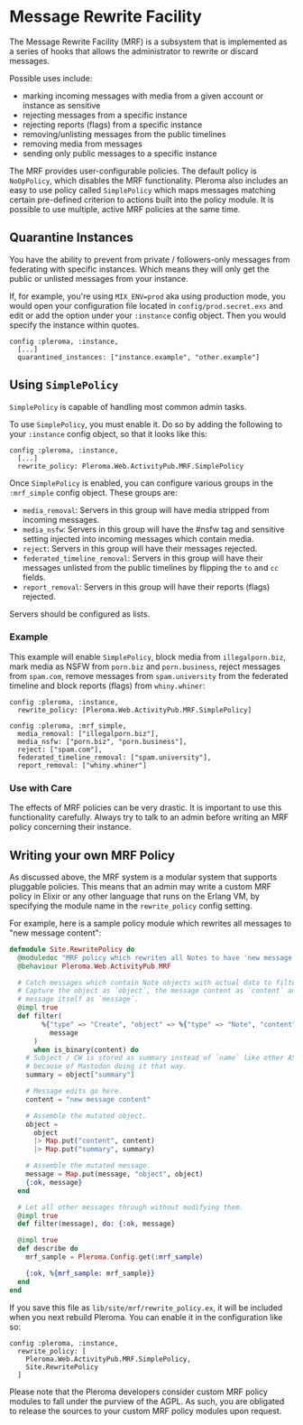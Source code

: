 # Message Rewrite Facility
The Message Rewrite Facility (MRF) is a subsystem that is implemented as a series of hooks that allows the administrator to rewrite or discard messages.

Possible uses include:

* marking incoming messages with media from a given account or instance as sensitive
* rejecting messages from a specific instance
* rejecting reports (flags) from a specific instance
* removing/unlisting messages from the public timelines
* removing media from messages
* sending only public messages to a specific instance

The MRF provides user-configurable policies.  The default policy is `NoOpPolicy`, which disables the MRF functionality.  Pleroma also includes an easy to use policy called `SimplePolicy` which maps messages matching certain pre-defined criterion to actions built into the policy module.
It is possible to use multiple, active MRF policies at the same time.

## Quarantine Instances

You have the ability to prevent from private / followers-only messages from federating with specific instances. Which means they will only get the public or unlisted messages from your instance.

If, for example, you're using `MIX_ENV=prod` aka using production mode, you would open your configuration file located in `config/prod.secret.exs` and edit or add the option under your `:instance` config object. Then you would specify the instance within quotes.
```
config :pleroma, :instance,
  [...]
  quarantined_instances: ["instance.example", "other.example"]
```

## Using `SimplePolicy`

`SimplePolicy` is capable of handling most common admin tasks.

To use `SimplePolicy`, you must enable it.  Do so by adding the following to your `:instance` config object, so that it looks like this:

```
config :pleroma, :instance,
  [...]
  rewrite_policy: Pleroma.Web.ActivityPub.MRF.SimplePolicy
```

Once `SimplePolicy` is enabled, you can configure various groups in the `:mrf_simple` config object.  These groups are:

* `media_removal`: Servers in this group will have media stripped from incoming messages.
* `media_nsfw`: Servers in this group will have the #nsfw tag and sensitive setting injected into incoming messages which contain media.
* `reject`: Servers in this group will have their messages rejected.
* `federated_timeline_removal`: Servers in this group will have their messages unlisted from the public timelines by flipping the `to` and `cc` fields.
* `report_removal`: Servers in this group will have their reports (flags) rejected.

Servers should be configured as lists.

### Example

This example will enable `SimplePolicy`, block media from `illegalporn.biz`, mark media as NSFW from `porn.biz` and `porn.business`, reject messages from `spam.com`, remove messages from `spam.university` from the federated timeline and block reports (flags) from `whiny.whiner`:

```
config :pleroma, :instance,
  rewrite_policy: [Pleroma.Web.ActivityPub.MRF.SimplePolicy]

config :pleroma, :mrf_simple,
  media_removal: ["illegalporn.biz"],
  media_nsfw: ["porn.biz", "porn.business"],
  reject: ["spam.com"],
  federated_timeline_removal: ["spam.university"],
  report_removal: ["whiny.whiner"]

```

### Use with Care

The effects of MRF policies can be very drastic.  It is important to use this functionality carefully.  Always try to talk to an admin before writing an MRF policy concerning their instance.

## Writing your own MRF Policy

As discussed above, the MRF system is a modular system that supports pluggable policies.  This means that an admin may write a custom MRF policy in Elixir or any other language that runs on the Erlang VM, by specifying the module name in the `rewrite_policy` config setting.

For example, here is a sample policy module which rewrites all messages to "new message content":

```elixir
defmodule Site.RewritePolicy do
  @moduledoc "MRF policy which rewrites all Notes to have 'new message content'."
  @behaviour Pleroma.Web.ActivityPub.MRF

  # Catch messages which contain Note objects with actual data to filter.
  # Capture the object as `object`, the message content as `content` and the
  # message itself as `message`.
  @impl true
  def filter(
        %{"type" => "Create", "object" => %{"type" => "Note", "content" => content} = object} =
          message
      )
      when is_binary(content) do
    # Subject / CW is stored as summary instead of `name` like other AS2 objects
    # because of Mastodon doing it that way.
    summary = object["summary"]

    # Message edits go here.
    content = "new message content"

    # Assemble the mutated object.
    object =
      object
      |> Map.put("content", content)
      |> Map.put("summary", summary)

    # Assemble the mutated message.
    message = Map.put(message, "object", object)
    {:ok, message}
  end

  # Let all other messages through without modifying them.
  @impl true
  def filter(message), do: {:ok, message}

  @impl true
  def describe do
    mrf_sample = Pleroma.Config.get(:mrf_sample)

    {:ok, %{mrf_sample: mrf_sample}}
  end
end
```

If you save this file as `lib/site/mrf/rewrite_policy.ex`, it will be included when you next rebuild Pleroma.  You can enable it in the configuration like so:

```
config :pleroma, :instance,
  rewrite_policy: [
    Pleroma.Web.ActivityPub.MRF.SimplePolicy,
    Site.RewritePolicy
  ]
```

Please note that the Pleroma developers consider custom MRF policy modules to fall under the purview of the AGPL.  As such, you are obligated to release the sources to your custom MRF policy modules upon request.
